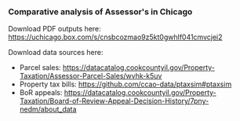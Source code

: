 ### Comparative analysis of Assessor's in Chicago

Download PDF outputs here: https://uchicago.box.com/s/cnsbcozmao9z5kt0gwhlf041cmvcjei2

Download data sources here: 
* Parcel sales: https://datacatalog.cookcountyil.gov/Property-Taxation/Assessor-Parcel-Sales/wvhk-k5uv
* Property tax bills: https://github.com/ccao-data/ptaxsim#ptaxsim
* BoR appeals:  https://datacatalog.cookcountyil.gov/Property-Taxation/Board-of-Review-Appeal-Decision-History/7pny-nedm/about_data
